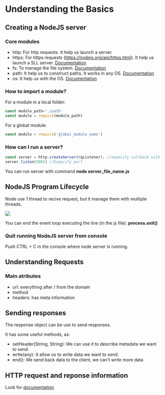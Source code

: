# Understanding the Basics

## Creating a NodeJS server
### Core modules
* http: For http requests. It help us launch a server.
* https: For https requests (https://nodejs.org/api/https.html). It help us launch a SLL server. <a href='https://nodejs.org/api/https.html'>Documentation</a>
* fs: To manage the file system. <a href='https://nodejs.org/api/fs.html'>Documentation</a>
* path: It help us to construct paths. It works in any OS. <a href='https://nodejs.org/api/path.html'>Documentation</a>
* os: It help us with the OS. <a href='https://nodejs.org/api/os.html'>Documentation</a>

### How to import a module?
For a module in a local folder:
```javascript
const module_path='./path'
const module = require(module_path)
```

For a global module:
```javascript
const module = require('global_module_name')
```

### How can I run a server?
```javascript
const server = http.createServer(rqListener); //especify callback with 2 params (request, response), return void
server.listen(3001) //Especify port
```
You can run server with command <b>node server_file_name.js</b>

## NodeJS Program Lifecycle
Node use 1 thread to recive request, but it manage them with multiple threads.

<img src='img/NodeJs_LyfeCycle.png'/>

You can end the event loop executing the line (in the js file): <b>process.exit()</b>

### Quit running NodeJS server from console
Push CTRL + C in the console where node server is running.

## Understanding Requests
### Main atributes
* url: everything after / from the domain
* method
* headers: has meta information

## Sending responses
The response object can be use to send responses.

It has some useful methods, as:
* setHeader(String, String): We can use it to describe metadata we want to send.
* write(any): It allow us to write data we want to send.
* end(): We send back data to the client, we can't write more data

## HTTP request and reponse information
Look for <a href= 'https://developer.mozilla.org/en-US/docs/Web/HTTP/Headers'>documentation</a>